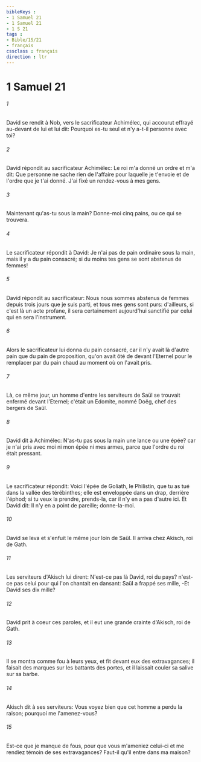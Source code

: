 ```yaml
---
bibleKeys : 
- 1 Samuel 21
- 1 Samuel 21
- 1 S 21
tags : 
- Bible/1S/21
- français
cssclass : français
direction : ltr
---
```


# 1 Samuel 21

###### 1
David se rendit à Nob, vers le sacrificateur Achimélec, qui accourut effrayé au-devant de lui et lui dit: Pourquoi es-tu seul et n'y a-t-il personne avec toi?
###### 2
David répondit au sacrificateur Achimélec: Le roi m'a donné un ordre et m'a dit: Que personne ne sache rien de l'affaire pour laquelle je t'envoie et de l'ordre que je t'ai donné. J'ai fixé un rendez-vous à mes gens.
###### 3
Maintenant qu'as-tu sous la main? Donne-moi cinq pains, ou ce qui se trouvera.
###### 4
Le sacrificateur répondit à David: Je n'ai pas de pain ordinaire sous la main, mais il y a du pain consacré; si du moins tes gens se sont abstenus de femmes!
###### 5
David répondit au sacrificateur: Nous nous sommes abstenus de femmes depuis trois jours que je suis parti, et tous mes gens sont purs: d'ailleurs, si c'est là un acte profane, il sera certainement aujourd'hui sanctifié par celui qui en sera l'instrument.
###### 6
Alors le sacrificateur lui donna du pain consacré, car il n'y avait là d'autre pain que du pain de proposition, qu'on avait ôté de devant l'Eternel pour le remplacer par du pain chaud au moment où on l'avait pris.
###### 7
Là, ce même jour, un homme d'entre les serviteurs de Saül se trouvait enfermé devant l'Eternel; c'était un Edomite, nommé Doëg, chef des bergers de Saül.
###### 8
David dit à Achimélec: N'as-tu pas sous la main une lance ou une épée? car je n'ai pris avec moi ni mon épée ni mes armes, parce que l'ordre du roi était pressant.
###### 9
Le sacrificateur répondit: Voici l'épée de Goliath, le Philistin, que tu as tué dans la vallée des térébinthes; elle est enveloppée dans un drap, derrière l'éphod; si tu veux la prendre, prends-la, car il n'y en a pas d'autre ici. Et David dit: Il n'y en a point de pareille; donne-la-moi.
###### 10
David se leva et s'enfuit le même jour loin de Saül. Il arriva chez Akisch, roi de Gath.
###### 11
Les serviteurs d'Akisch lui dirent: N'est-ce pas là David, roi du pays? n'est-ce pas celui pour qui l'on chantait en dansant: Saül a frappé ses mille, -Et David ses dix mille?
###### 12
David prit à coeur ces paroles, et il eut une grande crainte d'Akisch, roi de Gath.
###### 13
Il se montra comme fou à leurs yeux, et fit devant eux des extravagances; il faisait des marques sur les battants des portes, et il laissait couler sa salive sur sa barbe.
###### 14
Akisch dit à ses serviteurs: Vous voyez bien que cet homme a perdu la raison; pourquoi me l'amenez-vous?
###### 15
Est-ce que je manque de fous, pour que vous m'ameniez celui-ci et me rendiez témoin de ses extravagances? Faut-il qu'il entre dans ma maison?

